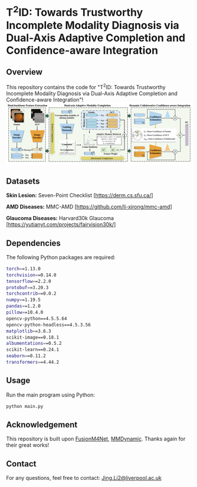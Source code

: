 # T<sup>2</sup>ID: Towards Trustworthy Incomplete Modality Diagnosis via Dual-Axis Adaptive Completion and Confidence-aware Integration
## Overview
This repository contains the code for "T<sup>2</sup>ID: Towards Trustworthy Incomplete Modality Diagnosis via Dual-Axis Adaptive Completion and Confidence-aware Integration"!
![Formula](/img/overall.png)
## Datasets
**Skin Lesion:** Seven-Point Checklist [https://derm.cs.sfu.ca/]

**AMD Diseases:** MMC-AMD [https://github.com/li-xirong/mmc-amd]

**Glaucoma Diseases:** Harvard30k Glaucoma [https://yutianyt.com/projects/fairvision30k/]
## Dependencies

The following Python packages are required:

```bash
torch==1.13.0
torchvision==0.14.0
tensorflow==2.2.0
protobuf==3.20.3
torchcontrib==0.0.2
numpy==1.19.5
pandas==1.2.0
pillow==10.4.0
opencv-python==4.5.5.64
opencv-python-headless==4.5.3.56
matplotlib==3.6.3
scikit-image==0.18.1
albumentations==0.5.2
scikit-learn==0.24.1
seaborn==0.11.2
transformers==4.44.2
```
## Usage
Run the main program using Python:

```bash
python main.py
```

## Acknowledgement
This repository is built upon [FusionM4Net](https://github.com/pixixiaonaogou/MLSDR), [MMDynamic](https://github.com/TencentAILabHealthcare/mmdynamics). Thanks again for their great works!

## Contact
For any questions, feel free to contact: Jing.Li2@liverpool.ac.uk
